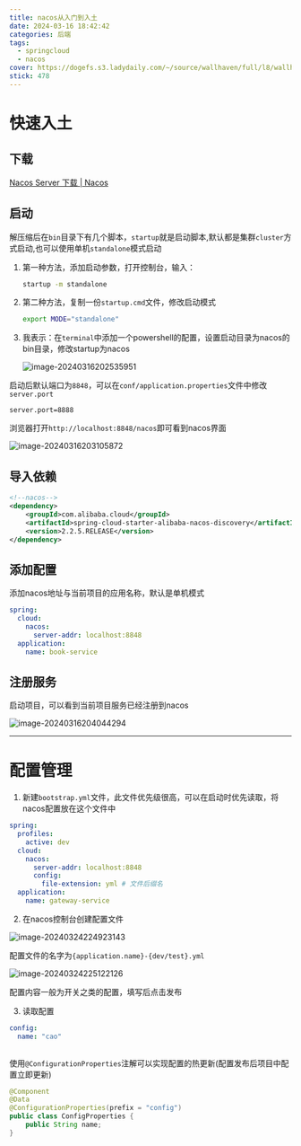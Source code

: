 ```yaml
---
title: nacos从入门到入土
date: 2024-03-16 18:42:42
categories: 后端
tags: 
  - springcloud
  - nacos
cover: https://dogefs.s3.ladydaily.com/~/source/wallhaven/full/l8/wallhaven-l8gg1r.jpg?w=2560&h=1440&fmt=webp
stick: 478
---
```


# 快速入土

## 下载

[Nacos Server 下载 | Nacos](https://nacos.io/download/nacos-server/#稳定版本)

## 启动

解压缩后在`bin`目录下有几个脚本，`startup`就是启动脚本,默认都是集群`cluster`方式启动,也可以使用单机`standalone`模式启动

1. 第一种方法，添加启动参数，打开控制台，输入：

   ```sh
   startup -m standalone
   ```

2. 第二种方法，复制一份`startup.cmd`文件，修改启动模式

   ```sh
   export MODE="standalone"
   ```

3. 我表示：在`terminal`中添加一个powershell的配置，设置启动目录为nacos的bin目录，修改startup为nacos

   ![image-20240316202535951](https://raw.githubusercontent.com/TankingCao/picx-images-hosting/master/image-20240316202535951.png)

启动后默认端口为`8848`，可以在`conf/application.properties`文件中修改`server.port`

```properties
server.port=8888
```

浏览器打开`http://localhost:8848/nacos`即可看到nacos界面

![image-20240316203105872](https://s2.loli.net/2024/03/16/Q3jGhpuLe7iU4Kg.png)

## 导入依赖

```xml
<!--nacos-->
<dependency>
    <groupId>com.alibaba.cloud</groupId>
    <artifactId>spring-cloud-starter-alibaba-nacos-discovery</artifactId>
    <version>2.2.5.RELEASE</version>
</dependency>
```

## 添加配置

添加nacos地址与当前项目的应用名称，默认是单机模式

```yml
spring:  
  cloud:
    nacos:
      server-addr: localhost:8848
  application:
    name: book-service
```

## 注册服务

启动项目，可以看到当前项目服务已经注册到nacos

![image-20240316204044294](https://s2.loli.net/2024/03/16/uUS8oGh4OliKAVF.png)

------

# 配置管理

1. 新建`bootstrap.yml`文件，此文件优先级很高，可以在启动时优先读取，将nacos配置放在这个文件中

```yml
spring:
  profiles:
    active: dev
  cloud:
    nacos:
      server-addr: localhost:8848
      config:
        file-extension: yml # 文件后缀名
  application:
    name: gateway-service
```

2. 在nacos控制台创建配置文件

![image-20240324224923143](https://gitee.com/clibin/image-bed/raw/master/image-20240324224923143.png)

配置文件的名字为`{application.name}-{dev/test}.yml`

![image-20240324225122126](https://gitee.com/clibin/image-bed/raw/master/image-20240324225122126.png)

配置内容一般为开关之类的配置，填写后点击发布

3. 读取配置

```yml
config:
  name: "cao"
  
```

使用`@ConfigurationProperties`注解可以实现配置的热更新(配置发布后项目中配置立即更新)

```java
@Component
@Data
@ConfigurationProperties(prefix = "config")
public class ConfigProperties {
    public String name;
}
```



